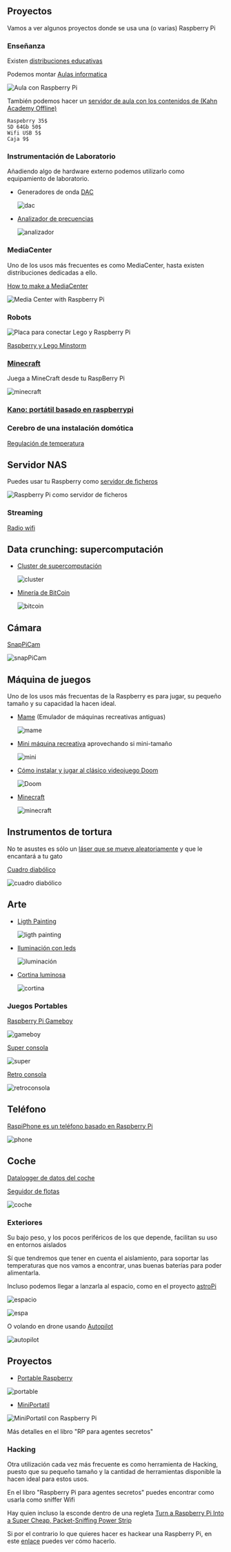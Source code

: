 ## Proyectos

Vamos a ver algunos proyectos donde se usa una (o varias) Raspberry Pi

### Enseñanza

Existen [distribuciones  educativas](https://learn.adafruit.com/adafruit-raspberry-pi-educational-linux-distro)

Podemos montar [Aulas informatica](https://www.raspberrypi.org/blog/bringing-computing-to-rural-cameroon/)

![Aula con Raspberry Pi](./images/AulaPi.jpg)

También podemos hacer un [servidor de aula con los contenidos de (Kahn Academy Offline)](http://www.raspberrypi.org/archives/3829?sf12291563=1)

	Raspebrry 35$
	SD 64Gb 50$
	Wifi USB 5$
	Caja 9$

### Instrumentación de Laboratorio

Añadiendo algo de hardware externo podemos utilizarlo como equipamiento de laboratorio.

* Generadores de onda
[DAC](https://learn.adafruit.com/mcp4725-12-bit-dac-with-raspberry-pi)

  ![dac](https://learn.adafruit.com/system/guides/images/000/000/092/medium310/DAC_Scope.png)

* [Analizador de precuencias](https://learn.adafruit.com/freq-show-raspberry-pi-rtl-sdr-scanner)

  ![analizador](https://learn.adafruit.com/system/guides/images/000/000/759/medium310/DSC00699.jpg)


### MediaCenter

Uno de los usos más frecuentes es como MediaCenter, hasta existen distribuciones dedicadas a ello.

[How to make a MediaCenter](https://learn.adafruit.com/raspberry-pi-as-a-media-center?view=all)

![Media Center with Raspberry Pi](https://learn.adafruit.com/system/assets/assets/000/005/897/medium800/raspberry_pi_xbmc_playing_music.jpg)


### Robots

![Placa para conectar Lego y Raspberry Pi](https://cdn.sparkfun.com/r/600-600/assets/8/3/6/4/0/Brick_Pi_Hookup_Guide-12.jpg)

[Raspberry y Lego Minstorm](https://learn.sparkfun.com/tutorials/getting-started-with-the-brickpi?_ga=1.260570443.733603098.1443800444)




### [Minecraft](https://learn.adafruit.com/running-minecraft-on-a-raspberry-pi)

Juega a MineCraft desde tu RaspBerry Pi

![minecraft](https://cdn-learn.adafruit.com/guides/images/000/000/389/medium310/minecraft2.jpg)


### [Kano: portátil  basado en raspberrypi](http://www.raspberrypi-spy.co.uk/2016/04/kano-computer-kit-first-impressions/)



### Cerebro de una instalación domótica

[Regulación de temperatura](https://tackk.com/nightcooling)

## Servidor NAS

Puedes usar tu Raspberry como [servidor de ficheros](https://www.adslzone.net/2016/08/24/convierte-cualquier-disco-duro-nas-gracias-la-raspberry-pi-3/)

![Raspberry Pi como servidor de ficheros](http://www.davidhunt.ie/wp-content/uploads/2013/01/IMG_7585.jpg)

### Streaming

[Radio wifi](https://learn.adafruit.com/pi-wifi-radio?view=all)


## Data crunching: supercomputación

* [Cluster de supercomputación](http://www.cyberhades.com/2014/02/19/tutorial-para-instalar-un-cluster-de-40-nodos-con-raspberry-pi/)

  ![cluster](./images/PiCluster1.JPG)

* [Minería de BitCoin](https://learn.adafruit.com/piminer-raspberry-pi-bitcoin-miner)

  ![bitcoin](./images/bcminer1_1200.jpg)

## Cámara

[SnapPiCam](https://learn.adafruit.com/snappicam-raspberry-pi-camera)

![snapPiCam](./images/snappy_cam.jpg)


## Máquina de juegos

Uno de los usos más frecuentas de la Raspberry es para jugar, su pequeño tamaño y su capacidad la hacen ideal.

* [Mame](https://learn.adafruit.com/retro-gaming-with-raspberry-pi?view=all) (Emulador de máquinas recreativas antiguas)

  ![mame](./images/gaming_joust.jpg)

* [Mini máquina recreativa](https://learn.adafruit.com/cupcade-raspberry-pi-micro-mini-arcade-game-cabinet?view=all) aprovechando si mini-tamaño

  ![mini](./images/gaming_cover.jpg)

* [Cómo instalar y jugar al clásico videojuego  Doom](https://learn.sparkfun.com/tutorials/setting-up-raspbian-and-doom?_ga=1.227922267.733603098.1443800444)

  ![Doom](./images/doom.png)

* [Minecraft](https://learn.adafruit.com/running-minecraft-on-a-raspberry-pi)

  ![minecraft](./images/minecraft.png)

## Instrumentos de tortura

No te asustes es sólo un [láser que se mueve aleatoriamente](https://learn.adafruit.com/raspberry-pi-wifi-controlled-cat-laser-toy?view=all)
 y que le encantará a tu gato

[Cuadro diabólico](https://learn.adafruit.com/creepy-face-tracking-portrait?view=all)

  ![cuadro diabólico](https://learn.adafruit.com/system/assets/assets/000/011/659/medium800/raspberry_pi_DSC00316.jpg)

## Arte

* [Ligth Painting](https://learn.adafruit.com/light-painting-with-raspberry-pi)

  ![ligth painting](https://learn.adafruit.com/system/guides/images/000/000/086/medium310/fire.jpg)

* [Iluminación con leds](https://learn.adafruit.com/neopixels-on-raspberry-pi)

  ![iluminación](./images/leds.jpg)

* [Cortina luminosa](https://learn.adafruit.com/1500-neopixel-led-curtain-with-raspberry-pi-fadecandy?view=all)

  ![cortina](https://learn.adafruit.com/system/assets/assets/000/018/739/medium800/leds_curtain-anim.gif)

### Juegos Portables

[Raspberry Pi Gameboy](https://learn.adafruit.com/pigrrl-raspberry-pi-gameboy?view=all)

![gameboy](./images/gaming_pigrrl-adabot.jpg)

[Super consola](https://learn.adafruit.com/super-game-pi?view=all)

![super](./images/gaming_hero-hands1.jpg)


[Retro consola](https://www.instructables.com/id/Breadboard-RetroPie/)

![retroconsola](./images/retroconsola.jpg)

## Teléfono

[RaspiPhone es un teléfono basado en Raspberry Pi](https://learn.adafruit.com/piphone-a-raspberry-pi-based-cellphone?view=all)

![phone](./images/RaspiPhone.jpg)

## Coche

[Datalogger de datos del coche](http://www.stuffaboutcode.com/2013/07/raspberry-pi-reading-car-obd-ii-data.html)

[Seguidor de flotas](http://www.stuffaboutcode.com/2013/10/raspberry-pi-car-cam-gps-data-map.html)

![coche](./images/coche.jpg)

### Exteriores

Su bajo peso, y los pocos periféricos de los que depende, facilitan su uso en entornos aislados

Sí que tendremos que tener en cuenta el aislamiento, para soportar las temperaturas que nos vamos a encontrar, unas buenas baterías para poder alimentarla.

Incluso podemos llegar a lanzarla al espacio, como en el proyecto [astroPi](https://astro-pi.org/)

![espacio](http://cdn.arstechnica.net/wp-content/uploads/2012/12/balloon-electronics.jpg)

![espa](http://cdn.arstechnica.net/wp-content/uploads/2012/12/balloon-shot.jpeg)

O volando en drone usando  [Autopilot](http://erlerobotics.com/blog/meet-the-last-autopilot-for-building-robots-erle-brain-2/)

![autopilot](https://pbs.twimg.com/media/CUAG0x8WoAAeHjp.jpg)

## Proyectos

* [Portable Raspberry](https://learn.adafruit.com/touch-pi-portable-raspberry-pi)

![portable](https://learn.adafruit.com/system/guides/images/000/000/881/medium310/hero-face3-sm.jpg)


* [MiniPortatil](https://learn.adafruit.com/mini-raspberry-pi-handheld-notebook-palmtop)

![MiniPortatil con Raspberry Pi](https://learn.adafruit.com/system/guides/images/000/001/046/medium310/hero-pitop-sm.jpg)


Más detalles en el libro "RP para agentes secretos"

### Hacking

Otra utilización cada vez más frecuente es como herramienta de Hacking, puesto que su pequeño tamaño y la cantidad de herramientas disponible la hacen ideal para estos usos.

En el libro "Raspberry Pi para agentes secretos" puedes encontrar como usarla como sniffer Wifi

Hay quien incluso la esconde dentro de una regleta [Turn a Raspberry Pi Into a Super Cheap, Packet-Sniffing Power Strip](http://lifehacker.com/six-great-diy-projects-for-hacking-computers-and-networ-1649618886)

Si por el contrario lo que quieres hacer es hackear una Raspberry Pi, en este [enlace](https://geekytheory.com/hacking-raspberry-pi/) puedes ver cómo hacerlo.


